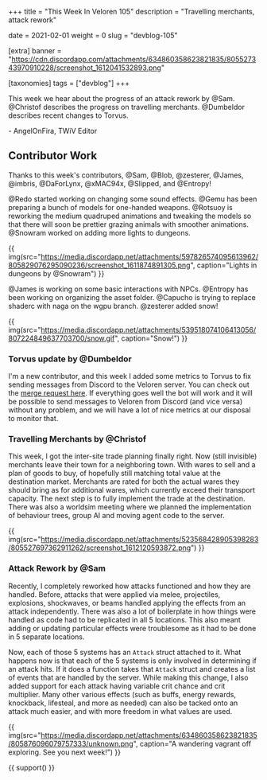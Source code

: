 +++
title = "This Week In Veloren 105"
description = "Travelling merchants, attack rework"

date = 2021-02-01
weight = 0
slug = "devblog-105"

[extra]
banner = "https://cdn.discordapp.com/attachments/634860358623821835/805527343970910228/screenshot_1612041532893.png"

[taxonomies]
tags = ["devblog"]
+++

This week we hear about the progress of an attack rework by @Sam. @Christof
describes the progress on travelling merchants. @Dumbeldor describes recent
changes to Torvus.

\- AngelOnFira, TWiV Editor

## Contributor Work

Thanks to this week's contributors, @Sam, @Blob, @zesterer, @James, @imbris,
@DaForLynx, @xMAC94x, @Slipped, and @Entropy!

@Redo started working on changing some sound effects. @Gemu has been preparing a
bunch of models for one-handed weapons. @Rotsuoy is reworking the medium
quadruped animations and tweaking the models so that there will soon be prettier
grazing animals with smoother animations. @Snowram worked on adding more lights
to dungeons.

{{
    img(src="https://media.discordapp.net/attachments/597826574095613962/805829076295090236/screenshot_1611874891305.png",
    caption="Lights in dungeons by @Snowram")
}}

@James is working on some basic interactions with NPCs. @Entropy has been
working on organizing the asset folder. @Capucho is trying to replace shaderc
with naga on the wgpu branch. @zesterer added snow!

{{
    img(src="https://media.discordapp.net/attachments/539518074106413056/807224849637703700/snow.gif",
    caption="Snow!")
}}

### Torvus update by @Dumbeldor

I'm a new contributor, and this week I added some metrics to Torvus to fix
sending messages from Discord to the Veloren server. You can check out the
[merge request here](https://gitlab.com/veloren/torvus/-/merge_requests/21). If
everything goes well the bot will work and it will be possible to send messages
to Veloren from Discord (and vice versa) without any problem, and we will have a
lot of nice metrics at our disposal to monitor that.

### Travelling Merchants by @Christof

This week, I got the inter-site trade planning finally right. Now (still
invisible) merchants leave their town for a neighboring town. With wares to sell
and a plan of goods to buy, of hopefully still matching total value at the
destination market. Merchants are rated for both the actual wares they should
bring as for additional wares, which currently exceed their transport capacity.
The next step is to fully implement the trade at the destination. There was also
a worldsim meeting where we planned the implementation of behaviour trees, group
AI and moving agent code to the server.

{{
    img(src="https://media.discordapp.net/attachments/523568428905398283/805527697362911262/screenshot_1612120593872.png")
}}

### Attack Rework by @Sam

Recently, I completely reworked how attacks functioned and how they are handled.
Before, attacks that were applied via melee, projectiles, explosions,
shockwaves, or beams handled applying the effects from an attack independently.
There was also a lot of boilerplate in how things were handled as code had to be
replicated in all 5 locations. This also meant adding or updating particular
effects were troublesome as it had to be done in 5 separate locations.

Now, each of those 5 systems has an `Attack` struct attached to it. What happens
now is that each of the 5 systems is only involved in determining if an attack
hits. If it does a function takes that `Attack` struct and creates a list of
events that are handled by the server. While making this change, I also added
support for each attack having variable crit chance and crit multiplier. Many
other various effects (such as buffs, energy rewards, knockback, lifesteal, and
more as needed) can also be tacked onto an attack much easier, and with more
freedom in what values are used.

{{
    img(src="https://media.discordapp.net/attachments/634860358623821835/805876096079757333/unknown.png",
    caption="A wandering vagrant off exploring. See you next week!")
}}

{{ support() }}
